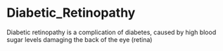 # Diabetic_Retinopathy
Diabetic retinopathy is a complication of diabetes, caused by high blood sugar levels damaging the back of the eye (retina)
